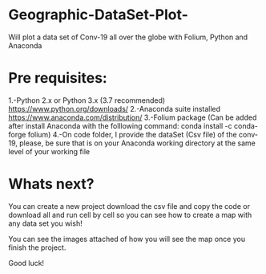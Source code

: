 # Geographic-DataSet-Plot-
Will plot a data set of Conv-19 all over the globe with Folium, Python and Anaconda

# Pre requisites:
1.-Python 2.x or Python 3.x (3.7 recommended)   https://www.python.org/downloads/ 
2.-Anaconda suite installed   https://www.anaconda.com/distribution/
3.-Folium package (Can be added after install Anaconda with the folllowing command: conda install -c conda-forge folium)
4.-On code folder, I provide the dataSet (Csv file) of the conv-19, please, be sure that is on your Anaconda working directory
   at the same level of your working file 
   
   
 # Whats next?
 You can create a new project download the csv file and copy the code or download all and run cell by cell so you can see
 how to create a map with any data set you wish!
 
 You can see the images attached of how you will see the map once you finish the project.
 
 Good luck!
